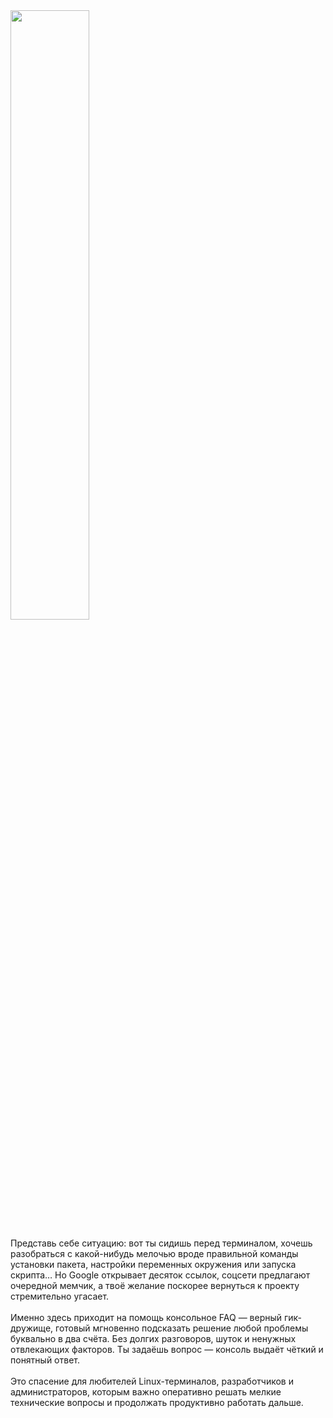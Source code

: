 <img src="https://github.com/user-attachments/assets/394acdff-0021-4eec-bb29-3d20e05ef5b" width="50%" />

Представь себе ситуацию: вот ты сидишь перед терминалом, хочешь разобраться с какой-нибудь мелочью вроде правильной команды установки пакета, настройки переменных окружения или запуска скрипта… Но Google открывает десяток ссылок, соцсети предлагают очередной мемчик, а твоё желание поскорее вернуться к проекту стремительно угасает.
<br><br>
Именно здесь приходит на помощь консольное FAQ — верный гик-дружище, готовый мгновенно подсказать решение любой проблемы буквально в два счёта. Без долгих разговоров, шуток и ненужных отвлекающих факторов. Ты задаёшь вопрос — консоль выдаёт чёткий и понятный ответ.
<br><br>
Это спасение для любителей Linux-терминалов, разработчиков и администраторов, которым важно оперативно решать мелкие технические вопросы и продолжать продуктивно работать дальше.
